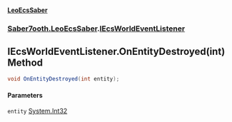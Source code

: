 #### [LeoEcsSaber](index.md 'index')
### [Saber7ooth.LeoEcsSaber](Saber7ooth.LeoEcsSaber.md 'Saber7ooth.LeoEcsSaber').[IEcsWorldEventListener](IEcsWorldEventListener.md 'Saber7ooth.LeoEcsSaber.IEcsWorldEventListener')

## IEcsWorldEventListener.OnEntityDestroyed(int) Method

```csharp
void OnEntityDestroyed(int entity);
```
#### Parameters

<a name='Saber7ooth.LeoEcsSaber.IEcsWorldEventListener.OnEntityDestroyed(int).entity'></a>

`entity` [System.Int32](https://docs.microsoft.com/en-us/dotnet/api/System.Int32 'System.Int32')